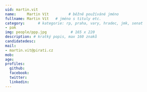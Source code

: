 ```yaml
---
uid: martin.vit
name:     Martin Vít         # běžně používáné jméno
fullname: Martin Vít   # jméno s tituly etc.
category:      # kategorie: rp, praha, vary, hradec, jmk, senat
- pak
img: people/ppp.jpg           # 165 x 220
description: # kratký popis, max 160 znaků
candidatedesc: 
mail:
- martin.vit@pirati.cz
mob: 
age: 
profiles:
  github: 
  facebook: 
  twitter:
  linkedin:
---
```


